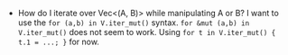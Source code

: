 * How do I iterate over Vec<(A, B)> while manipulating A or B? I want to use the `for (a,b) in V.iter_mut()` syntax.  `for &mut (a,b) in V.iter_mut()` does not seem to work. Using `for t in V.iter_mut() { t.1 = ...; }` for now. 